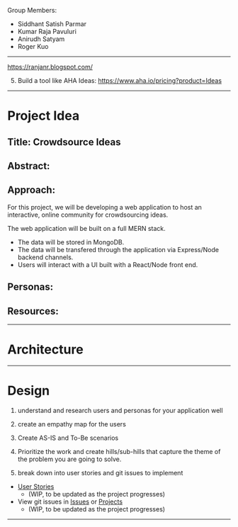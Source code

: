 Group Members:
- Siddhant Satish Parmar
- Kumar Raja Pavuluri
- Anirudh Satyam
- Roger Kuo

---
https://ranjanr.blogspot.com/

5. Build a tool like AHA Ideas: https://www.aha.io/pricing?product=Ideas

---
# Project Idea

## Title: Crowdsource Ideas

## Abstract:

## Approach:

For this project, we will be developing a web application to host an interactive, online community for crowdsourcing ideas. 

The web application will be built on a full MERN stack. 
- The data will be stored in MongoDB. 
- The data will be transfered through the application via Express/Node backend channels. 
- Users will interact with a UI built with a React/Node front end.

## Personas:

## Resources:

---
# Architecture
---
# Design

1) understand and research users and personas for your application well

2) create an empathy map for the users

3) Create AS-IS and To-Be scenarios

4) Prioritize the work and create hills/sub-hills that capture the theme of the problem you are going to solve.

5) break down into user stories and git issues to implement
  - [User Stories](https://docs.google.com/document/d/1psgOoa0rQzueQ4U-ghOZa9sOsmnGalPGoc304E1liZU/edit?usp=sharing)
    - (WIP, to be updated as the project progresses)
  - View git issues in [Issues](https://github.com/sjsucmpe272SP22/crowdsource_ideas/issues) or [Projects](https://github.com/sjsucmpe272SP22/crowdsource_ideas/projects/1)
    - (WIP, to be updated as the project progresses)

---

